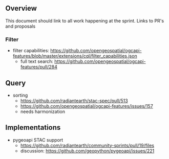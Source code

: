 ## Overview

This document should link to all work happening at the sprint. Links to PR's and proposals

### Filter
- filter capabilities: https://github.com/opengeospatial/ogcapi-features/blob/master/extensions/cql/filter_capabilities.json
  - full text search: https://github.com/opengeospatial/ogcapi-features/pull/284
  
## Query
- sorting
  - https://github.com/radiantearth/stac-spec/pull/513
  - https://github.com/opengeospatial/ogcapi-features/issues/157
  - needs harmonization

## Implementations
- pygeoapi STAC support
  - https://github.com/radiantearth/community-sprints/pull/19/files
  - discussion: https://github.com/geopython/pygeoapi/issues/221
